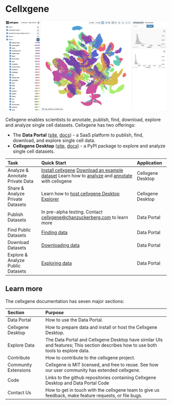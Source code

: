 # Cellxgene

![](.gitbook/assets/cellxgene_colored_hcl.png)

Cellxgene enables scientists to annotate, publish, find, download, explore and analyze single cell datasets. Cellxgene has two offerings:

* The **Data Portal** \([site](https://cellxgene.cziscience.com/), [docs](portal/data-portal-overview.md)\) - a SaaS platform to publish, find, download, and explore single cell data.
* **Cellxgene Desktop** \([site](https://github.com/chanzuckerberg/cellxgene), [docs](https://github.com/ambrosejcarr/cellxgene-docs/tree/7687eb17428bd423ffd2e2184da9527146abb038/explorer/explorer-intro.md)\) - a PyPI package to explore and analyze single cell datasets.

| Task | Quick Start | Application |
| :--- | :--- | :--- |
| Analyze & Annotate Private Data | [Install cellxgene](desktop/install.md) [Download an example dataset](portal/data-portal.md#download) Learn how to [analyze](https://github.com/ambrosejcarr/cellxgene-docs/tree/7687eb17428bd423ffd2e2184da9527146abb038/explorer/features/universal-features.md) and [annotate](https://github.com/ambrosejcarr/cellxgene-docs/tree/7687eb17428bd423ffd2e2184da9527146abb038/explorer/features/desktop-features/annotations.md) with cellxgene | Cellxgene Desktop |
| Share & Analyze Private Datasets | Learn how to [host cellxgene Desktop Explorer](desktop/self-hosting/) | Cellxgene Desktop |
| Publish Datasets | In pre-alpha testing. Contact [cellxgene@chanzuckerberg.com](mailto:cellxgene@chanzuckerberg.com) to learn more | Data Portal |
| Find Public Datasets | [Finding data](portal/data-portal.md) | Data Portal |
| Download Datasets | [Downloading data](portal/data-portal.md#download) | Data Portal |
| Explore & Analyze Public Datasets | [Exploring data](https://github.com/ambrosejcarr/cellxgene-docs/tree/7687eb17428bd423ffd2e2184da9527146abb038/explorer/features/README.md) | Data Portal |

## Learn more

The cellxgene documentation has seven major sections:

| Section | Purpose |
| :--- | :--- |
| Data Portal | How to use the Data Portal. |
| Cellxgene Desktop | How to prepare data and install or host the Cellxgene Desktop. |
| Explore Data | The Data Portal and Cellxgene Desktop have similar UIs and features; This section describes how to use both tools to explore data. |
| Contribute | How to contribute to the cellxgene project. |
| Community Extensions | Cellxgene is MIT licensed, and free to reuse. See how our user community has extended cellxgene. |
| Code | Links to the github repositories containing Cellxgene Desktop and Data Portal Code |
| Contact Us | How to get in touch with the cellxgene team to give us feedback, make feature requests, or file bugs. |



